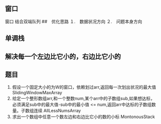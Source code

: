 ## 窗口
窗口 结合双端队列
##　优化思路
１.　数据状况方向
２.　问题本身方向
## 单调栈
解决每一个左边比它小的，右边比它小的
---
## 题目
1. 假设一个固定大小的为W的窗口，依赖划过arr,返回每一次划出状况的最大值 SlidingWindowMaxArray
2. 给定一个整形数组arr,和一个整数num,某个arr中的子数组sub,如果想达标，
必须满足sub中的最大值-sub中的最小值 <= num,返回arr中达标的子数组数量。子数组连续 AllLessNumsArray
3. 求出一个数组中任意一个数左边和右边比它小的数的小标 MontonousStack
